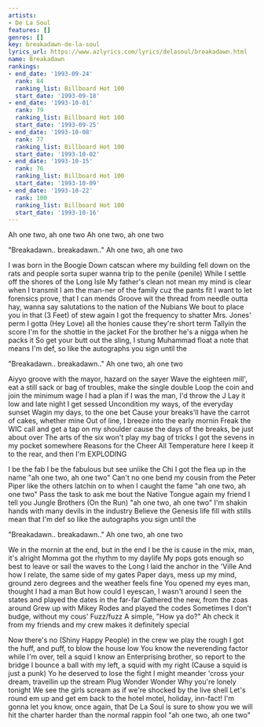 ```yaml
---
artists:
- De La Soul
features: []
genres: []
key: breakadawn-de-la-soul
lyrics_url: https://www.azlyrics.com/lyrics/delasoul/breakadawn.html
name: Breakadawn
rankings:
- end_date: '1993-09-24'
  rank: 84
  ranking_list: Billboard Hot 100
  start_date: '1993-09-18'
- end_date: '1993-10-01'
  rank: 79
  ranking_list: Billboard Hot 100
  start_date: '1993-09-25'
- end_date: '1993-10-08'
  rank: 77
  ranking_list: Billboard Hot 100
  start_date: '1993-10-02'
- end_date: '1993-10-15'
  rank: 76
  ranking_list: Billboard Hot 100
  start_date: '1993-10-09'
- end_date: '1993-10-22'
  rank: 100
  ranking_list: Billboard Hot 100
  start_date: '1993-10-16'
---
```


Ah one two, ah one two
Ah one two, ah one two

"Breakadawn.. breakadawn.."
Ah one two, ah one two


I was born in the Boogie Down catscan
where my building fell down on the rats and
people sorta super wanna trip to the penile (penile)
While I settle off the shores of the Long Isle
My father's clean not mean my mind is clear when I transmit
I am the man-ner of the family cuz the pants fit
I want to let forensics prove, that I can mends
Groove wit the thread from needle outta hay, wanna say
salutations to the nation of the Nubians
We bout to place you in that (3 Feet) of stew again
I got the frequency to shatter Mrs. Jones' perm
I gotta (Hey Love) all the honies cause they're short term
Tallyin the score I'm for the shottie in the jacket
For the brother he's a nigga when he packs it
So get your butt out the sling, I stung Muhammad float a note
that means I'm def, so like the autographs you sign until the

"Breakadawn.. breakadawn.."
Ah one two, ah one two


Aiyyo groove with the mayor, hazard on the sayer
Wave the eighteen mill', eat a still
sack or bag of troubles, make the single double
Loop the coin and join the minimum wage
I had a plan if I was the man, I'd throw the J
Lay it low and late night I get sessed
Uncondition my ways, of the everyday sunset
Wagin my days, to the one bet
Cause your breaks'll have the carrot of cakes, whether mine
Out of line, I breeze into the early mornin
Freak the WIC call and get a tap on my shoulder
cause the days of the breaks, be just about over
The arts of the six won't play my bag of tricks
I got the sevens in my pocket somewhere
Reasons for the Cheer All Temperature here
I keep it to the rear, and then I'm EXPLODING

I be the fab I be the fabulous but see unlike the Chi
I got the flea up in the name "ah one two, ah one two"
Can't no one bend my cousin from the Peter Piper like the others
latchin on to when I caught the fame "ah one two, ah one two"
Pass the task to ask me bout the Native Tongue again my friend
I tell you Jungle Brothers (On the Run) "ah one two, ah one two"
I'm shakin hands with many devils in the industry
Believe the Genesis life fill with stills mean that I'm def
so like the autographs you sign until the

"Breakadawn.. breakadawn.."
Ah one two, ah one two


We in the mornin at the end, but in the end I be the is
cause in the mix, man, it's alright
Momma got the rhythm to my daylife
My pops gots enough so best to leave or sail the waves
to the Long I laid the anchor in the 'Ville
And how I relate, the same side of my gates
Paper days, mess up my mind, ground zero degrees
and the weather feels fine
You opened my eyes man, thought I had a man
But how could I eyescan, I wasn't around
I seen the states and played the dates in the far-far
Gathered the new, from the zoas around
Grew up with Mikey Rodes and played the codes
Sometimes I don't budge, without my cous' Fuzz/fuzz
A simple, "How ya do?" Ah check it from my friends and my crew
makes it definitely special

Now there's no (Shiny Happy People) in the crew we play the rough
I got the huff, and puff, to blow the house low
You know the neverending factor while I'm over, tell a squid
I know an Enterprising brother, so report to the bridge
I bounce a ball with my left, a squid with my right
(Cause a squid is just a punk) Yo he deserved to lose the fight
I might meander 'cross your dream, travellin up the stream
Plug Wonder Wonder Why you're lonely tonight
We see the girls scream as if we're shocked by the live shell
Let's round em up and get em back to the hotel
motel, holiday, inn-fact!
I'm gonna let you know, once again, that De La Soul
is sure to show you we will hit the charter harder
than the normal rappin fool "ah one two, ah one two"



